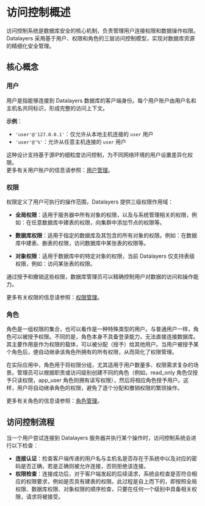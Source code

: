 # 访问控制概述

访问控制系统是数据库安全的核心机制，负责管理用户连接权限和数据操作权限。Datalayers 采用基于用户、权限和角色的三层访问控制模型，实现对数据库资源的精细化安全管理。

## 核心概念
### 用户

用户是指能够连接到 Datalayers 数据库的客户端身份。每个用户账户由​​用户名​​和​​主机名​​共同标识，形成完整的访问上下文。

**示例**：​  
- `'user'@'127.0.0.1'`：仅允许从本地主机连接的 `user` 用户  
- `'user'@'%'`：允许从任意主机连接的 `user` 用户  

这种设计支持基于源IP的细粒度访问控制，为不同网络环境的用户设置差异化权限。  
更多有关用户账户的信息请参照：[用户管理](./user.md)。

### 权限

权限定义了用户可执行的操作范围，Datalayers 提供三级权限作用域：

- **全局权限**：适用于服务器中所有对象的权限，以及与系统管理相关的权限，例如：在任意数据库中建表的权限，向集群中添加节点的权限等。

- **数据库权限**：适用于指定的数据库及其包含的所有对象的权限。例如：在数据库中建表、删表的权限，访问数据库中某张表的权限等。

- **对象权限**：适用于数据库中的特定对象的权限，当前 Datalayers 仅支持表级权限，例如：访问某张表的权限。

通过授予和撤销这些权限，数据库管理员可以精确控制用户对数据的访问和操作能力。

更多有关权限的信息请参照：[权限管理](./privilege.md)。

### 角色

角色是一组权限的集合，也可以看作是一种特殊类型的用户。与普通用户一样，角色可以被授予权限。不同的是，角色本身不具备登录能力，无法直接连接数据库。其主要作用是作为权限的载体，可以被分配（授予）给其他用户。当用户被授予某个角色后，便自动继承该角色所拥有的所有权限，从而简化了权限管理。

在实际应用中，角色用于将权限分组，尤其适用于用户数量多、权限需求复杂的场景。管理员可以根据职责或访问级别创建不同的角色（例如，read_only 角色仅授予只读权限，app_user 角色则拥有读写权限），然后将相应角色授予用户。这样，用户将自动继承角色的权限，避免了逐个分配和撤销权限的繁琐操作。

更多有关角色的信息请参照：[角色管理](./role.md)。

## 访问控制流程

当一个用户尝试连接到 Datalayers 服务器并执行某个操作时，访问控制系统会进行以下检查：

- **连接认证**：检查客户端传递的用户名与主机名是否存在于系统中以及对应的密码是否正确，若是正确则被允许连接，否则拒绝该连接。
- **权限检查**：连接成功后，对于客户端发起的后续请求，系统会检查是否符合相应的权限要求，例如是否具有建表的权限。此过程是自上而下的，即按照全局权限、数据库权限、对象权限的顺序检查，只要在任何一个级别中具备相关权限，请求将被接受。
